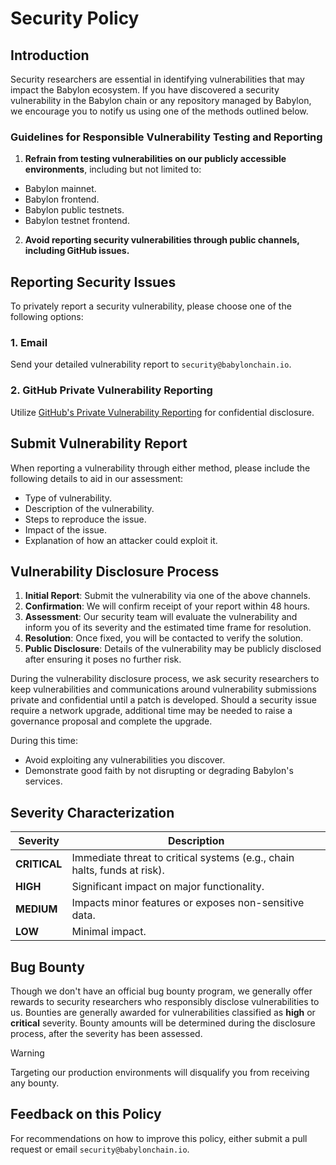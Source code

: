 # Security Policy

## Introduction

Security researchers are essential in identifying vulnerabilities that may impact the Babylon ecosystem.
If you have discovered a security vulnerability in the Babylon chain or any repository managed by Babylon,
we encourage you to notify us using one of the methods outlined below.

### Guidelines for Responsible Vulnerability Testing and Reporting

1. **Refrain from testing vulnerabilities on our publicly accessible environments**, including but not limited to:
  - Babylon mainnet.
  - Babylon frontend.
  - Babylon public testnets.
  - Babylon testnet frontend.
2. **Avoid reporting security vulnerabilities through public channels, including GitHub issues.**

## Reporting Security Issues

To privately report a security vulnerability, please choose one of the following options:

### 1. Email

Send your detailed vulnerability report to `security@babylonchain.io`.

### 2. GitHub Private Vulnerability Reporting

Utilize [GitHub's Private Vulnerability Reporting](https://github.com/babylonchain/babylon/security/advisories/new)
for confidential disclosure.

## Submit Vulnerability Report

When reporting a vulnerability through either method, please include the following details to aid in our assessment:

- Type of vulnerability.
- Description of the vulnerability.
- Steps to reproduce the issue.
- Impact of the issue.
- Explanation of how an attacker could exploit it.

## Vulnerability Disclosure Process

1. **Initial Report**: Submit the vulnerability via one of the above channels.
2. **Confirmation**: We will confirm receipt of your report within 48 hours.
3. **Assessment**: Our security team will evaluate the vulnerability and inform you of its severity and the estimated
   time frame for resolution.
4. **Resolution**: Once fixed, you will be contacted to verify the solution.
5. **Public Disclosure**: Details of the vulnerability may be publicly disclosed after ensuring it poses no further risk.

During the vulnerability disclosure process, we ask security researchers to keep vulnerabilities and communications
around vulnerability submissions private and confidential until a patch is developed. Should a security issue require
a network upgrade, additional time may be needed to raise a governance proposal and complete the upgrade.

During this time:

- Avoid exploiting any vulnerabilities you discover.
- Demonstrate good faith by not disrupting or degrading Babylon's services.

## Severity Characterization

| Severity     | Description                                                              |
|--------------|--------------------------------------------------------------------------|
| **CRITICAL** | Immediate threat to critical systems (e.g., chain halts, funds at risk). |
| **HIGH**     | Significant impact on major functionality.                               |
| **MEDIUM**   | Impacts minor features or exposes non-sensitive data.                    |
| **LOW**      | Minimal impact.                                                          |

## Bug Bounty

Though we don't have an official bug bounty program, we generally offer rewards to security researchers who responsibly
disclose vulnerabilities to us. Bounties are generally awarded for vulnerabilities classified as **high** or
**critical** severity. Bounty amounts will be determined during the disclosure process, after the severity has been
assessed.

> [!WARNING]
> Targeting our production environments will disqualify you from receiving any bounty.

## Feedback on this Policy

For recommendations on how to improve this policy, either submit a pull request or email `security@babylonchain.io`.
